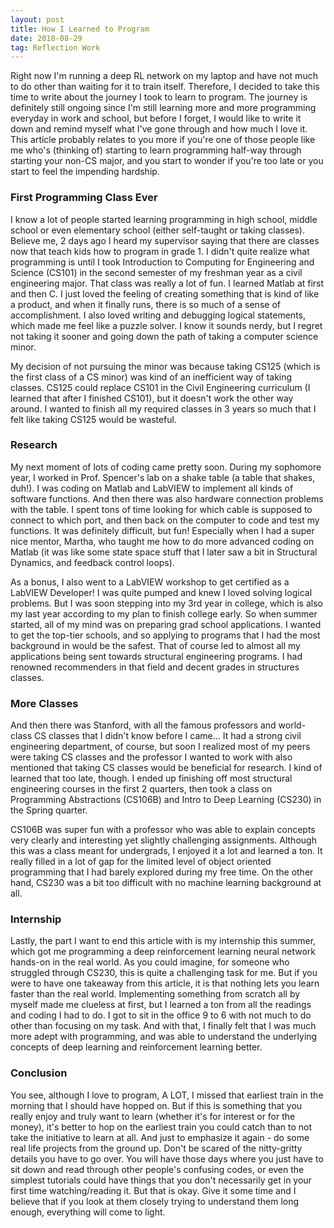 ```yaml
---
layout: post
title: How I Learned to Program
date: 2018-08-29
tag: Reflection Work
---
```


Right now I'm running a deep RL network on my laptop and have not much to do other than waiting for it to train itself. 
Therefore, I decided to take this time to write about the journey I took to learn to program. The journey is definitely still ongoing since 
I'm still learning more and more programming everyday in work and school, but before I forget, I would like to write it down and remind myself 
what I've gone through and how much I love it. This article probably relates to you more if you're one of those people like me who's (thinking of) starting 
to learn programming half-way through starting your non-CS major, and you start to wonder if you're too late or you start to feel the impending hardship. 

### First Programming Class Ever
I know a lot of people started learning programming in high school, middle school or even elementary school (either self-taught or taking classes). 
Believe me, 2 days ago I heard my supervisor saying that there are classes now that teach kids how to program in grade 1. I didn't quite realize 
what programming is until I took Introduction to Computing for Engineering and Science (CS101) in the second semester of my freshman year as a civil engineering major. That class 
was really a lot of fun. I learned Matlab at first and then C. I just loved the feeling of creating something that is kind of like a product, and 
when it finally runs, there is so much of a sense of accomplishment. I also loved writing and debugging logical statements, which made me feel like a puzzle solver. 
I know it sounds nerdy, but I regret not taking it sooner and going down the path of taking a computer science minor.  

My decision of not pursuing the minor was because taking CS125 (which is the first class of a CS minor) was kind of an inefficient way of taking classes. 
CS125 could replace CS101 in the Civil Engineering curriculum (I learned that after I finished CS101), but it doesn't work the other way around. 
I wanted to finish all my required classes in 3 years so much that I felt like taking CS125 would be wasteful.  

### Research
My next moment of lots of coding came pretty soon. During my sophomore year, I worked in Prof. Spencer's lab on a shake table (a table that shakes, duh!). 
I was coding on Matlab and LabVIEW to implement all kinds of software functions. And then there was also hardware connection problems with the table. 
I spent tons of time looking for which cable is supposed to connect to which port, and then back on the computer to code and test my functions. 
It was definitely difficult, but fun! Especially when I had a super nice mentor, Martha, who taught me how to do more advanced coding on Matlab 
(it was like some state space stuff that I later saw a bit in Structural Dynamics, and feedback control loops). 

As a bonus, I also went to a LabVIEW workshop to 
get certified as a LabVIEW Developer! I was quite pumped and knew I loved solving logical problems. But I was soon stepping into my 3rd year in college, 
which is also my last year according to my plan to finish college early. So when summer started, all of my mind was on preparing grad school applications. 
I wanted to get the top-tier schools, and so applying to programs that I had the most background in would be the safest. That of course led to almost 
all my applications being sent towards structural engineering programs. I had renowned recommenders in that field and decent grades in structures classes. 

### More Classes
And then there was Stanford, with all the famous professors and world-class CS classes that I didn't know before I came... It had a strong civil engineering department, 
of course, but soon I realized most of my peers were taking CS classes and the professor I wanted to work with also mentioned that taking CS classes would be beneficial 
for research. I kind of learned that too late, though. I ended up finishing off most structural engineering courses in the first 2 quarters, then 
took a class on Programming Abstractions (CS106B) and Intro to Deep Learning (CS230) in the Spring quarter. 

CS106B was super fun with a professor who was able to explain concepts very clearly and interesting yet slightly challenging assignments. Although 
this was a class meant for undergrads, I enjoyed it a lot and learned a ton. It really filled in a lot of gap for the limited level of object 
oriented programming that I had barely explored during my free time. On the other hand, CS230 was a bit too difficult with no machine learning 
background at all.

### Internship 
Lastly, the part I want to end this article with is my internship this summer, which got me programming a deep reinforcement learning neural network 
hands-on in the real world. As you could imagine, for someone who struggled through CS230, this is quite a challenging task for me. But if you were 
to have one takeaway from this article, it is that nothing lets you learn faster than the real world. Implementing something from scratch 
all by myself made me clueless at first, but I learned a ton from all the readings and coding I had to do. I got to sit in the office 9 to 6 with not 
much to do other than focusing on my task. And with that, I finally felt that I was much more adept with programming, and was able to understand the 
underlying concepts of deep learning and reinforcement learning better. 

### Conclusion
You see, although I love to program, A LOT, I missed that earliest train in the morning that I should have hopped on. But if this is something 
that you really enjoy and truly want to learn (whether it's for interest or for the money), it's better to hop on the earliest train you could catch than 
to not take the initiative to learn at all. And just to emphasize it again - do some real life projects from the ground up. Don't be scared of the nitty-gritty 
details you have to go over. You will have those days where you just have to sit down and read through other people's confusing codes, or even the simplest 
tutorials could have things that you don't necessarily get in your first time watching/reading it. But that is okay. Give it some time and I believe that 
if you look at them closely trying to understand them long enough, everything will come to light. 

